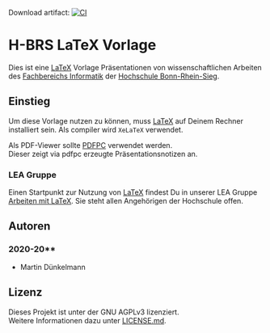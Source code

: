 Download artifact: [![CI](https://github.com/MartinX3-EducationOrganization/hbrs-latex-vorlage-praesentation/actions/workflows/ci.yml/badge.svg)](https://github.com/MartinX3-EducationOrganization/hbrs-latex-vorlage-praesentation/actions/workflows/ci.yml)

# H-BRS LaTeX Vorlage

Dies ist eine [LaTeX][1] Vorlage Präsentationen von wissenschaftlichen Arbeiten des [Fachbereichs Informatik][2]
der [Hochschule Bonn-Rhein-Sieg][3].

## Einstieg

Um diese Vorlage nutzen zu können, muss [LaTeX][1] auf Deinem Rechner installiert sein. Als compiler wird `XeLaTeX` verwendet.

Als PDF-Viewer sollte [PDFPC](https://github.com/pdfpc/pdfpc) verwendet werden.  
Dieser zeigt via pdfpc erzeugte Präsentationsnotizen an.

### LEA Gruppe

Einen Startpunkt zur Nutzung von [LaTeX][1] findest Du in unserer LEA Gruppe [Arbeiten mit LaTeX][7]. Sie steht allen
Angehörigen der Hochschule offen.

## Autoren

### 2020-20**

- Martin Dünkelmann

## Lizenz

Dieses Projekt ist unter der GNU AGPLv3 lizenziert.  
Weitere Informationen dazu unter [LICENSE.md][5].

[1]: https://www.latex-project.org/

[2]: https://www.h-brs.de/de/inf

[3]: https://www.h-brs.de/de

[5]: LICENSE.md

[6]: https://lea.hochschule-bonn-rhein-sieg.de/goto.php?target=file_215286_download&client_id=db_040811

[7]: https://lea.hochschule-bonn-rhein-sieg.de/ilias.php?ref_id=230834&cmdClass=ilrepositorygui&cmdNode=v5&baseClass=ilRepositoryGUI
